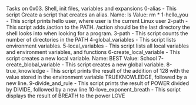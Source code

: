 Tasks on 0x03. Shell, init files, variables and expansions
0-alias - This script Create a script that creates an alias.
	Name: ls
	Value: rm *
1-hello_you - This script  prints hello user, where user is the current Linux user
2-path - This script adds /action to the PATH. /action should be the last directory the shell looks into when looking for a program.
3-path - This script counts the number of directories in the PATH
4-global_variables - This script lists environment variables.
5-local_variables - This script lists all local variables and environment variables, and functions
6-create_local_variable - This script creates a new local variable.
	Name: BEST
	Value: School
7-create_blobal_variable - This script creates a new global variable.
8-true_knowledge - This script prints the result of the addition of 128 with the value stored in the environment variable TRUEKNOWLEDGE, followed by a new line.
9-divide_and_rule - This script prints the result of POWER divided by DIVIDE, followed by a new line
10-love_exponent_breath - This script displays the result of BREATH to the power LOVE
